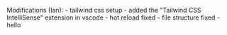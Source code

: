 Modifications (Ian): - tailwind css setup - added the "Tailwind CSS IntelliSense" extension in vscode - hot reload fixed - file structure fixed - hello
